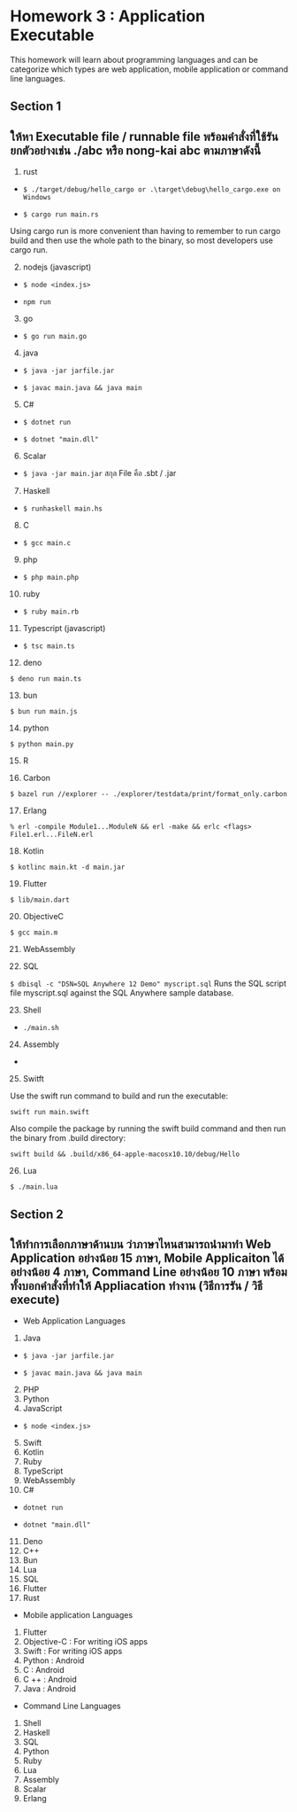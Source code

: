 # Homework 3 : Application Executable

This homework will learn about programming languages and can be categorize which types are web application, mobile application or command line languages.  

Section 1
---
ให้หา Executable file / runnable file พร้อมคำสั่งที่ใช้รัน ยกตัวอย่างเช่น ./abc หรือ nong-kai abc ตามภาษาดังนี้
-

1. rust

- `$ ./target/debug/hello_cargo or .\target\debug\hello_cargo.exe on Windows`

- `$ cargo run main.rs`

Using cargo run is more convenient than having to remember to run cargo build and then use the whole path to the binary, so most developers use cargo run.

2. nodejs (javascript)

- `$ node <index.js>`

- `npm run`

3. go

- `$ go run main.go`

4. java

- `$ java -jar jarfile.jar`

- `$ javac main.java && java main`

5. C#

- `$ dotnet run`

- `$ dotnet "main.dll"`

6. Scalar

- `$ java -jar main.jar`
สกุล File คือ .sbt / .jar  

7. Haskell

- `$ runhaskell main.hs`

8. C

- `$ gcc main.c`

9. php

- `$ php main.php`

10. ruby

- `$ ruby main.rb`

11. Typescript (javascript)

- `$ tsc main.ts`

12. deno

`$ deno run main.ts`

13. bun

`$ bun run main.js`

14. python

`$ python main.py`

15. R



16. Carbon

`$ bazel run //explorer -- ./explorer/testdata/print/format_only.carbon`

17. Erlang

`% erl -compile Module1...ModuleN && erl -make && erlc <flags> File1.erl...FileN.erl`

18. Kotlin

`$ kotlinc main.kt -d main.jar`

19. Flutter

`$ lib/main.dart`

20. ObjectiveC

`$ gcc main.m`

21. WebAssembly



22. SQL

`$ dbisql -c "DSN=SQL Anywhere 12 Demo" myscript.sql`
Runs the SQL script file myscript.sql against the SQL Anywhere sample database.

23. Shell

- `./main.sh`

24. Assembly

- 

25. Switft

Use the swift run command to build and run the executable:

`swift run main.swift`

Also compile the package by running the swift build command and then run the binary from .build directory:

`swift build && .build/x86_64-apple-macosx10.10/debug/Hello`

26. Lua

`$ ./main.lua`

Section 2
---

ให้ทำการเลือกภาษาด้านบน ว่าภาษาไหนสามารถนำมาทำ Web Application อย่างน้อย 15 ภาษา, Mobile Applicaiton ได้อย่างน้อย 4 ภาษา, Command Line อย่างน้อย 10 ภาษา พร้อมทั้งบอกคำสั่งที่ทำให้ Appliacation ทำงาน (วิธีการรัน / วิธี execute)
-

- Web Application Languages

1. Java

- `$ java -jar jarfile.jar`

- `$ javac main.java && java main`

2. PHP
3. Python
4. JavaScript

- `$ node <index.js>`

5. Swift
6. Kotlin
7. Ruby
8. TypeScript
9. WebAssembly
10. C#

- `dotnet run`

- `dotnet "main.dll"`

11. Deno
12. C++
13. Bun
14. Lua
15. SQL
16. Flutter
17. Rust

- Mobile application Languages

1. Flutter
2. Objective-C : For writing iOS apps
3. Swift : For writing iOS apps
4. Python : Android
5. C : Android
7. C ++ : Android
6. Java : Android

- Command Line Languages

1. Shell
2. Haskell
3. SQL
4. Python
5. Ruby
6. Lua
8. Assembly
9. Scalar
10. Erlang